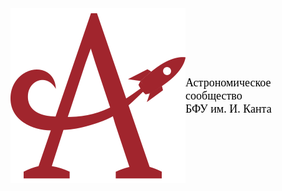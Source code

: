 <a style="display:flex;align-items:center;text-decoration:none;text-decoration:none;" href="https://astromodel.ru">
	<img src="./configurator/static/images/logo.svg">
	<span style="font-family:'Times New Roman',sans-serif;font-size:18px;color:black;">Астрономическое<br>сообщество<br>БФУ им. И. Канта</span>
</a>
